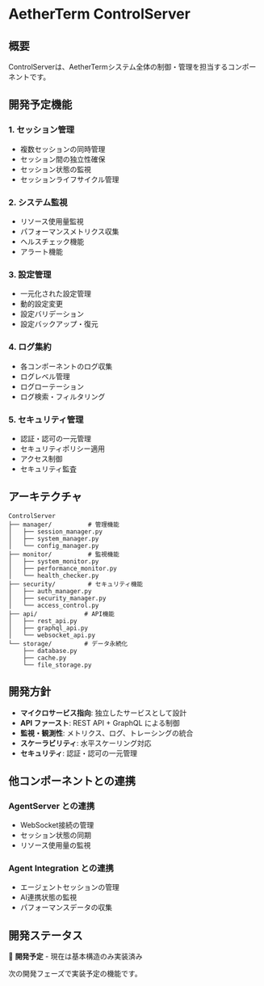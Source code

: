 # AetherTerm ControlServer

## 概要

ControlServerは、AetherTermシステム全体の制御・管理を担当するコンポーネントです。

## 開発予定機能

### 1. セッション管理
- 複数セッションの同時管理
- セッション間の独立性確保
- セッション状態の監視
- セッションライフサイクル管理

### 2. システム監視
- リソース使用量監視
- パフォーマンスメトリクス収集
- ヘルスチェック機能
- アラート機能

### 3. 設定管理
- 一元化された設定管理
- 動的設定変更
- 設定バリデーション
- 設定バックアップ・復元

### 4. ログ集約
- 各コンポーネントのログ収集
- ログレベル管理
- ログローテーション
- ログ検索・フィルタリング

### 5. セキュリティ管理
- 認証・認可の一元管理
- セキュリティポリシー適用
- アクセス制御
- セキュリティ監査

## アーキテクチャ

```
ControlServer
├── manager/          # 管理機能
│   ├── session_manager.py
│   ├── system_manager.py
│   └── config_manager.py
├── monitor/          # 監視機能
│   ├── system_monitor.py
│   ├── performance_monitor.py
│   └── health_checker.py
├── security/         # セキュリティ機能
│   ├── auth_manager.py
│   ├── security_manager.py
│   └── access_control.py
├── api/             # API機能
│   ├── rest_api.py
│   ├── graphql_api.py
│   └── websocket_api.py
└── storage/         # データ永続化
    ├── database.py
    ├── cache.py
    └── file_storage.py
```

## 開発方針

- **マイクロサービス指向**: 独立したサービスとして設計
- **API ファースト**: REST API + GraphQL による制御
- **監視・観測性**: メトリクス、ログ、トレーシングの統合
- **スケーラビリティ**: 水平スケーリング対応
- **セキュリティ**: 認証・認可の一元管理

## 他コンポーネントとの連携

### AgentServer との連携
- WebSocket接続の管理
- セッション状態の同期
- リソース使用量の監視

### Agent Integration との連携
- エージェントセッションの管理
- AI連携状態の監視
- パフォーマンスデータの収集

## 開発ステータス

🚧 **開発予定** - 現在は基本構造のみ実装済み

次の開発フェーズで実装予定の機能です。